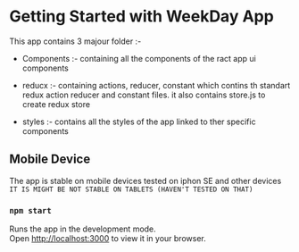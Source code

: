 # Getting Started with WeekDay App

This app contains 3 majour folder :-
 - Components :- containing all the components of the ract app ui components
 - reducx :- containing actions, reducer, constant which contins th standart redux action reducer and constant files. it also contains store.js to create redux store 

 - styles :- contains all the styles of the app linked to ther specific components

## Mobile Device

The app is stable on mobile devices tested on iphon SE and other devices 
 ``` IT IS MIGHT BE NOT STABLE ON TABLETS (HAVEN'T TESTED ON THAT)```
### `npm start`

Runs the app in the development mode.\
Open [http://localhost:3000](http://localhost:3000) to view it in your browser.



